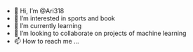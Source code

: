 - 👋 Hi, I’m @Ari318
- 👀 I’m interested in  sports and book
- 🌱 I’m currently learning 
- 💞️ I’m looking to collaborate on projects of machine learning
- 📫 How to reach me ...

<!---
Ari318/Ari318 is a ✨ special ✨ repository because its `README.md` (this file) appears on your GitHub profile.
You can click the Preview link to take a look at your changes.
--->
